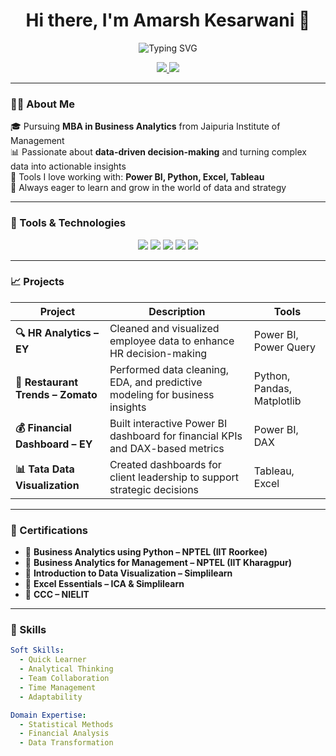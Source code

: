 <!-- PROFILE README for Amarsh Kesarwani -->

<h1 align="center">Hi there, I'm Amarsh Kesarwani 👋</h1>
<p align="center">
  <img src="https://readme-typing-svg.demolab.com?font=Fira+Code&duration=3000&pause=500&color=1ABC9C&width=435&lines=MBA+in+Business+Analytics;Transforming+Data+into+Decisions;Power+BI+%7C+Python+%7C+Excel+%7C+Tableau" alt="Typing SVG" />
</p>

<p align="center">
  <a href="https://www.linkedin.com/in/amarshkesarwani" target="_blank">
    <img src="https://img.shields.io/badge/LinkedIn-AmarshKesarwani-blue?logo=linkedin" />
  </a>
  <a href="mailto:amarshkesarwani5820@gmail.com">
    <img src="https://img.shields.io/badge/Gmail-amarshkesarwani5820@gmail.com-red?logo=gmail" />
  </a>
</p>

---

### 🧑‍🎓 About Me

🎓 Pursuing **MBA in Business Analytics** from Jaipuria Institute of Management  
📊 Passionate about **data-driven decision-making** and turning complex data into actionable insights  
🧠 Tools I love working with: **Power BI, Python, Excel, Tableau**  
🚀 Always eager to learn and grow in the world of data and strategy

---

### 🔧 Tools & Technologies

<p align="center">
  <img src="https://img.shields.io/badge/-PowerBI-F2C811?style=for-the-badge&logo=powerbi&logoColor=black"/>
  <img src="https://img.shields.io/badge/-Python-3776AB?style=for-the-badge&logo=python&logoColor=white"/>
  <img src="https://img.shields.io/badge/-Excel-217346?style=for-the-badge&logo=microsoft-excel&logoColor=white"/>
  <img src="https://img.shields.io/badge/-Tableau-E97627?style=for-the-badge&logo=tableau&logoColor=white"/>
  <img src="https://img.shields.io/badge/-PowerPoint-B7472A?style=for-the-badge&logo=microsoft-powerpoint&logoColor=white"/>
</p>

---

### 📈 Projects

| Project | Description | Tools |
|--------|-------------|-------|
| **🔍 HR Analytics – EY** | Cleaned and visualized employee data to enhance HR decision-making | Power BI, Power Query |
| **🍴 Restaurant Trends – Zomato** | Performed data cleaning, EDA, and predictive modeling for business insights | Python, Pandas, Matplotlib |
| **💰 Financial Dashboard – EY** | Built interactive Power BI dashboard for financial KPIs and DAX-based metrics | Power BI, DAX |
| **📊 Tata Data Visualization** | Created dashboards for client leadership to support strategic decisions | Tableau, Excel |

---

### 📜 Certifications

- 📘 **Business Analytics using Python – NPTEL (IIT Roorkee)**  
- 📘 **Business Analytics for Management – NPTEL (IIT Kharagpur)**  
- 📗 **Introduction to Data Visualization – Simplilearn**  
- 📗 **Excel Essentials – ICA & Simplilearn**  
- 📘 **CCC – NIELIT**

---

### 🧠 Skills

```yaml
Soft Skills:
  - Quick Learner
  - Analytical Thinking
  - Team Collaboration
  - Time Management
  - Adaptability

Domain Expertise:
  - Statistical Methods
  - Financial Analysis
  - Data Transformation
